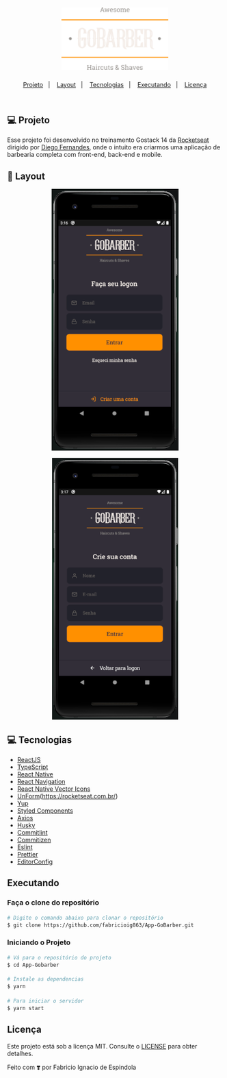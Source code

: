 <h1 align="center">
    <img alt="GoBarber" title="#delicinha" src="./src/assets/logo.png" width="250px" />
</h1>

<p align="center">
  <a href="#projeto">Projeto</a>&nbsp;&nbsp;&nbsp;|&nbsp;&nbsp;&nbsp;
  <a href="#layout">Layout</a>&nbsp;&nbsp;&nbsp;|&nbsp;&nbsp;&nbsp;
  <a href="#tecnologias">Tecnologias</a>&nbsp;&nbsp;&nbsp;|&nbsp;&nbsp;&nbsp;
  <a href="#executando">Executando</a>&nbsp;&nbsp;&nbsp;|&nbsp;&nbsp;&nbsp;
  <a href="#licença">Licença</a>
</p>
<br>


## 💻 Projeto

Esse projeto foi desenvolvido no treinamento Gostack 14 da [Rocketseat](https://rocketseat.com.br/) dirigido por [Diego Fernandes](https://github.com/diego3g), onde o intuito era criarmos uma aplicação de barbearia completa com front-end, back-end e mobile.

## 🎨 Layout

<p align="center">
    <img alt="GoBarber" title="#GoBarber" src="./src/assets/Layout-mobile.png" />
</p>

<p align="center">
    <img alt="GoBarber" title="#GoBarber" src="./src/assets/Layout-mobile-2.png"  />
</p>

## 💻 Tecnologias

- [ReactJS](https://reactjs.org/)
- [TypeScript](https://www.typescriptlang.org/)
- [React Native](https://reactnative.dev/)
- [React Navigation](https://reactnavigation.org/)
- [React Native Vector Icons](https://github.com/oblador/react-native-vector-icons)
- [UnForm](https://unform.dev/)(https://rocketseat.com.br/)
- [Yup](https://github.com/jquense/yup)
- [Styled Components](https://styled-components.com/)
- [Axios](https://github.com/axios/axios)
- [Husky](https://github.com/typicode/husky)
- [Commitlint](https://github.com/conventional-changelog/commitlint)
- [Commitizen](https://github.com/commitizen/cz-cli)
- [Eslint](https://eslint.org/)
- [Prettier](https://prettier.io/)
- [EditorConfig](https://editorconfig.org/)

## Executando

### Faça o clone do repositório
```bash
# Digite o comando abaixo para clonar o repositório
$ git clone https://github.com/fabricioig863/App-GoBarber.git
```

### Iniciando o Projeto

```bash
# Vá para o repositório do projeto
$ cd App-Gobarber

# Instale as dependencias
$ yarn

# Para iniciar o servidor
$ yarn start

```
## Licença

Este projeto está sob a licença MIT. Consulte o [LICENSE](LICENSE.md) para obter detalhes.

Feito com ❣️ por Fabricio Ignacio de Espindola



